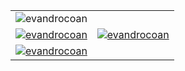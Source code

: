 <table style="width:100%; border: none;" cellspacing="0" cellpadding="0" border="0">
  <tr>
    <td><img src="https://komarev.com/ghpvc/?username=evandrocoan" alt="evandrocoan" /></td>
    <td rowspan="3"><a href="https://github.com/evandrocoan?tab=repositories"><img src="https://github-readme-stats.vercel.app/api/top-langs/?username=evandrocoan&count_private=true&show_icons=true&langs_count=10&exclude_repo=MultiModServer" alt="evandrocoan" /></a></td>
  </tr>
  <tr>
    <td><a href="https://evandroforks.github.io/github-activity/?user=evandrocoan"><img src="https://github-readme-stats.vercel.app/api?username=evandrocoan&count_private=true&show_icons=true&include_all_commits=true&card_width=400px" alt="evandrocoan" /></a></td>
  </tr>
  <tr>
    <td><a href="https://stackoverflow.com/users/4934640/user"><img src="https://so-stats-kurt-liao.vercel.app/api?user=4934640&theme=azure" alt="evandrocoan" /></a></td>
  </tr>
</table>
